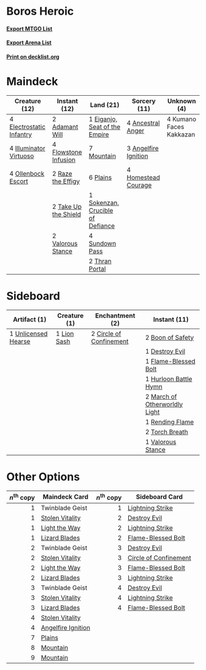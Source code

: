 # Boros Heroic

#### [Export MTGO List](../collection/Boros%20Heroic/Boros%20Heroic.txt)
#### [Export Arena List](../collection/Boros%20Heroic/Boros%20Heroic_arena.txt)
#### [Print on decklist.org](http://decklist.org/?deckmain=2%09Adamant%20Will%0A4%09Ancestral%20Anger%0A3%09Angelfire%20Ignition%0A1%09Eiganjo,%20Seat%20of%20the%20Empire%0A4%09Electrostatic%20Infantry%0A4%09Flowstone%20Infusion%0A4%09Homestead%20Courage%0A4%09Illuminator%20Virtuoso%0A4%09Kumano%20Faces%20Kakkazan%0A7%09Mountain%0A4%09Ollenbock%20Escort%0A6%09Plains%0A2%09Raze%20the%20Effigy%0A1%09Sokenzan,%20Crucible%20of%20Defiance%0A4%09Sundown%20Pass%0A2%09Take%20Up%20the%20Shield%0A2%09Thran%20Portal%0A2%09Valorous%20Stance&deckside=2%09Boon%20of%20Safety%0A2%09Circle%20of%20Confinement%0A1%09Destroy%20Evil%0A1%09Flame-Blessed%20Bolt%0A1%09Hurloon%20Battle%20Hymn%0A1%09Lion%20Sash%0A2%09March%20of%20Otherworldly%20Light%0A1%09Rending%20Flame%0A2%09Torch%20Breath%0A1%09Unlicensed%20Hearse%0A1%09Valorous%20Stance)
# Maindeck

|                                           Creature (12)                                           |                                         Instant (12)                                          |                                                 Land (21)                                                 |                                         Sorcery (11)                                          |      Unknown (4)      |
|---------------------------------------------------------------------------------------------------|-----------------------------------------------------------------------------------------------|-----------------------------------------------------------------------------------------------------------|-----------------------------------------------------------------------------------------------|-----------------------|
|4 [Electrostatic Infantry](http://gatherer.wizards.com/Pages/Card/Details.aspx?multiverseid=574602)|2 [Adamant Will](http://gatherer.wizards.com/Pages/Card/Details.aspx?multiverseid=442890)      |1 [Eiganjo, Seat of the Empire](http://gatherer.wizards.com/Pages/Card/Details.aspx?multiverseid=548581)   |4 [Ancestral Anger](http://gatherer.wizards.com/Pages/Card/Details.aspx?multiverseid=540996)   |4 Kumano Faces Kakkazan|
|4 [Illuminator Virtuoso](http://gatherer.wizards.com/Pages/Card/Details.aspx?multiverseid=555218)  |4 [Flowstone Infusion](http://gatherer.wizards.com/Pages/Card/Details.aspx?multiverseid=574604)|7 [Mountain](http://gatherer.wizards.com/Pages/Card/Details.aspx?multiverseid=439859)                      |3 [Angelfire Ignition](http://gatherer.wizards.com/Pages/Card/Details.aspx?multiverseid=535000)|                       |
|4 [Ollenbock Escort](http://gatherer.wizards.com/Pages/Card/Details.aspx?multiverseid=540859)      |2 [Raze the Effigy](http://gatherer.wizards.com/Pages/Card/Details.aspx?multiverseid=534935)   |6 [Plains](http://gatherer.wizards.com/Pages/Card/Details.aspx?multiverseid=439856)                        |4 [Homestead Courage](http://gatherer.wizards.com/Pages/Card/Details.aspx?multiverseid=534780) |                       |
|                                                                                                   |2 [Take Up the Shield](http://gatherer.wizards.com/Pages/Card/Details.aspx?multiverseid=574515)|1 [Sokenzan, Crucible of Defiance](http://gatherer.wizards.com/Pages/Card/Details.aspx?multiverseid=548589)|                                                                                               |                       |
|                                                                                                   |2 [Valorous Stance](http://gatherer.wizards.com/Pages/Card/Details.aspx?multiverseid=391950)   |4 [Sundown Pass](http://gatherer.wizards.com/Pages/Card/Details.aspx?multiverseid=541142)                  |                                                                                               |                       |
|                                                                                                   |                                                                                               |2 [Thran Portal](http://gatherer.wizards.com/Pages/Card/Details.aspx?multiverseid=574739)                  |                                                                                               |                       |


# Sideboard

|                                         Artifact (1)                                         |                                     Creature (1)                                     |                                         Enchantment (2)                                          |                                              Instant (11)                                              |
|----------------------------------------------------------------------------------------------|--------------------------------------------------------------------------------------|--------------------------------------------------------------------------------------------------|--------------------------------------------------------------------------------------------------------|
|1 [Unlicensed Hearse](http://gatherer.wizards.com/Pages/Card/Details.aspx?multiverseid=555447)|1 [Lion Sash](http://gatherer.wizards.com/Pages/Card/Details.aspx?multiverseid=548319)|2 [Circle of Confinement](http://gatherer.wizards.com/Pages/Card/Details.aspx?multiverseid=540834)|2 [Boon of Safety](http://gatherer.wizards.com/Pages/Card/Details.aspx?multiverseid=555205)             |
|                                                                                              |                                                                                      |                                                                                                  |1 [Destroy Evil](http://gatherer.wizards.com/Pages/Card/Details.aspx?multiverseid=574497)               |
|                                                                                              |                                                                                      |                                                                                                  |1 [Flame-Blessed Bolt](http://gatherer.wizards.com/Pages/Card/Details.aspx?multiverseid=541014)         |
|                                                                                              |                                                                                      |                                                                                                  |1 [Hurloon Battle Hymn](http://gatherer.wizards.com/Pages/Card/Details.aspx?multiverseid=574611)        |
|                                                                                              |                                                                                      |                                                                                                  |2 [March of Otherworldly Light](http://gatherer.wizards.com/Pages/Card/Details.aspx?multiverseid=548321)|
|                                                                                              |                                                                                      |                                                                                                  |1 [Rending Flame](http://gatherer.wizards.com/Pages/Card/Details.aspx?multiverseid=541033)              |
|                                                                                              |                                                                                      |                                                                                                  |2 [Torch Breath](http://gatherer.wizards.com/Pages/Card/Details.aspx?multiverseid=555328)               |
|                                                                                              |                                                                                      |                                                                                                  |1 [Valorous Stance](http://gatherer.wizards.com/Pages/Card/Details.aspx?multiverseid=391950)            |


# Other Options

|*n*<sup>th</sup> copy|                                        Maindeck Card                                        |*n*<sup>th</sup> copy|                                         Sideboard Card                                         |
|--------------------:|---------------------------------------------------------------------------------------------|--------------------:|------------------------------------------------------------------------------------------------|
|                    1|Twinblade Geist                                                                              |                    1|[Lightning Strike](http://gatherer.wizards.com/Pages/Card/Details.aspx?multiverseid=383299)     |
|                    1|[Stolen Vitality](http://gatherer.wizards.com/Pages/Card/Details.aspx?multiverseid=534943)   |                    2|[Destroy Evil](http://gatherer.wizards.com/Pages/Card/Details.aspx?multiverseid=574497)         |
|                    1|[Light the Way](http://gatherer.wizards.com/Pages/Card/Details.aspx?multiverseid=548317)     |                    2|[Lightning Strike](http://gatherer.wizards.com/Pages/Card/Details.aspx?multiverseid=383299)     |
|                    1|[Lizard Blades](http://gatherer.wizards.com/Pages/Card/Details.aspx?multiverseid=548457)     |                    2|[Flame-Blessed Bolt](http://gatherer.wizards.com/Pages/Card/Details.aspx?multiverseid=541014)   |
|                    2|Twinblade Geist                                                                              |                    3|[Destroy Evil](http://gatherer.wizards.com/Pages/Card/Details.aspx?multiverseid=574497)         |
|                    2|[Stolen Vitality](http://gatherer.wizards.com/Pages/Card/Details.aspx?multiverseid=534943)   |                    3|[Circle of Confinement](http://gatherer.wizards.com/Pages/Card/Details.aspx?multiverseid=540834)|
|                    2|[Light the Way](http://gatherer.wizards.com/Pages/Card/Details.aspx?multiverseid=548317)     |                    3|[Flame-Blessed Bolt](http://gatherer.wizards.com/Pages/Card/Details.aspx?multiverseid=541014)   |
|                    2|[Lizard Blades](http://gatherer.wizards.com/Pages/Card/Details.aspx?multiverseid=548457)     |                    3|[Lightning Strike](http://gatherer.wizards.com/Pages/Card/Details.aspx?multiverseid=383299)     |
|                    3|Twinblade Geist                                                                              |                    4|[Destroy Evil](http://gatherer.wizards.com/Pages/Card/Details.aspx?multiverseid=574497)         |
|                    3|[Stolen Vitality](http://gatherer.wizards.com/Pages/Card/Details.aspx?multiverseid=534943)   |                    4|[Lightning Strike](http://gatherer.wizards.com/Pages/Card/Details.aspx?multiverseid=383299)     |
|                    3|[Lizard Blades](http://gatherer.wizards.com/Pages/Card/Details.aspx?multiverseid=548457)     |                    4|[Flame-Blessed Bolt](http://gatherer.wizards.com/Pages/Card/Details.aspx?multiverseid=541014)   |
|                    4|[Stolen Vitality](http://gatherer.wizards.com/Pages/Card/Details.aspx?multiverseid=534943)   |                     |                                                                                                |
|                    4|[Angelfire Ignition](http://gatherer.wizards.com/Pages/Card/Details.aspx?multiverseid=535000)|                     |                                                                                                |
|                    7|[Plains](http://gatherer.wizards.com/Pages/Card/Details.aspx?multiverseid=439856)            |                     |                                                                                                |
|                    8|[Mountain](http://gatherer.wizards.com/Pages/Card/Details.aspx?multiverseid=439859)          |                     |                                                                                                |
|                    9|[Mountain](http://gatherer.wizards.com/Pages/Card/Details.aspx?multiverseid=439859)          |                     |                                                                                                |

